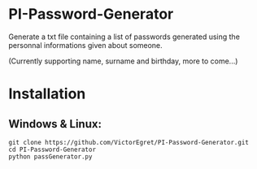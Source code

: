 # PI-Password-Generator
Generate a txt file containing a list of passwords generated using the personnal informations given about someone.

(Currently supporting name, surname and birthday, more to come...)

# Installation
## Windows & Linux:
```
git clone https://github.com/VictorEgret/PI-Password-Generator.git
cd PI-Password-Generator
python passGenerator.py
```
